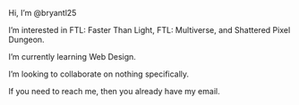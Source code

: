 Hi, I’m @bryantl25

I’m interested in FTL: Faster Than Light, FTL: Multiverse, and Shattered Pixel Dungeon. 

I’m currently learning Web Design. 

I’m looking to collaborate on nothing specifically. 

If you need to reach me, then you already have my email. 


<!---
bryantl25/bryantl25 is a ✨ special ✨ repository because its `README.md` (this file) appears on your GitHub profile.
You can click the Preview link to take a look at your changes.
--->
